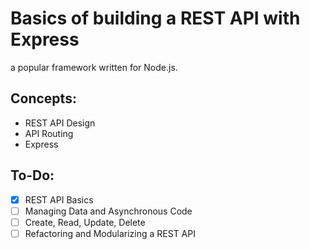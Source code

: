 # Basics of building a REST API with Express
a popular framework written for Node.js.

## Concepts:
* REST API Design
* API Routing
* Express

## To-Do:
* [x] REST API Basics
* [ ] Managing Data and Asynchronous Code
* [ ] Create, Read, Update, Delete
* [ ] Refactoring and Modularizing a REST API
